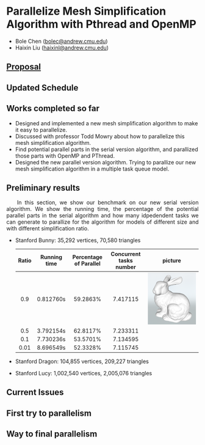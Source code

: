 # Parallelize Mesh Simplification Algorithm with Pthread and OpenMP

- Bole Chen (bolec@andrew.cmu.edu)
- Haixin Liu (haixinl@andrew.cmu.edu)

## [Proposal](./index)

## Updated Schedule

## Works completed so far
- Designed and implemented a new mesh simplification algorithm to make it easy to parallelize.
- Discussed with professor Todd Mowry about how to parallelize this mesh simplification algorithm.
- Find potential parallel parts in the serial version algorithm, and parallized those parts with OpenMP and PThread.
- Designed the new parallel version algorithm. Trying to parallize our new mesh simplification algorithm in a multiple task queue model.

## Preliminary results
<p align="justify">&emsp;&emsp;In this section, we show our benchmark on our new serial version algorithm. We show the running time, the percentage of the potential parallel parts in the serial algorithm and how many idpedendent tasks we can generate to parallize for the algorithm for models of different size and with different simplification ratio.</p>

- Stanford Bunny: 35,292 vertices, 70,580 triangles

  | Ratio | Running time | Percentage of Parallel | Concurrent tasks number | picture                 |
  | :---: | :----------: | :--------------------: | :---------------------: | :---------------------: |
  | 0.9   | 0.812760s    | 59.2863%               | 7.417115                | ![](image/Bunny0_9.png) |
  | 0.5   | 3.792154s    | 62.8117%               | 7.233311                |                         | 
  | 0.1   | 7.730236s    | 53.5701%               | 7.134595                |                         |
  | 0.01  | 8.696549s    | 52.3328%               | 7.115745                |                         |
  
- Stanford Dragon: 104,855 vertices, 209,227 triangles

- Stanford Lucy: 1,002,540 vertices, 2,005,076 triangles

## Current Issues

## First try to parallelism

## Way to final parallelism
